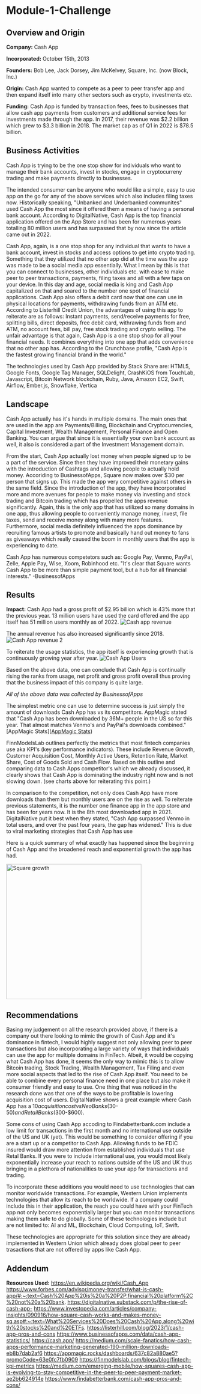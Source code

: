 # Module-1-Challenge
## Overview and Origin
**Company:** Cash App

**Incorporated:** October 15th, 2013

**Founders:** Bob Lee, Jack Dorsey, Jim McKelvey, Square, Inc. (now Block, Inc.)

**Origin:** Cash App wanted to compete as a peer to peer transfer app and then expand itself into many other sectors such as crypto, investments etc.

**Funding:** Cash App is funded by transaction fees, fees to businesses that allow cash app payments from customers and additional service fees for investments made through the app.
In 2017, their revenue was $2.2 billion which grew to $3.3 billion in 2018. The market cap as of Q1 in 2022 is $78.5 billion. 

## Business Activities
Cash App is trying to be the one stop show for individuals who want to manage their bank accounts, invest in stocks, engage in cryptocurreny trading and make payments directly to businesses. 

The intended consumer can be anyone who would like a simple, easy to use app on the go for any of the above services which also includes filing taxes now.
Historically speaking, "Unbanked and Underbanked communites" used Cash App the most since it offered them a means of having a personal bank account. 
According to DigitalNative, Cash App is the top financial application offered on the App Store and has been for numerous years totalling 80 million users and has surpassed that by now since the article came out in 2022.

Cash App, again, is a one stop shop for any individual that wants to have a bank account, invest in stocks and access options to get into crypto trading. Something that they utilized that no other app did at the time was the app was made to be a social media app essentially. What I mean by this is that you can connect to businesses, other individuals etc. with ease to make peer to peer transactions, payments, filing taxes and all with a few taps on your device. In this day and age, social media is king and Cash App capitalized on that and soared to the number one spot of financial applications. Cash App also offers a debit card now that one can use in physical locations for payments, withdrawing funds from an ATM etc. 
According to Listerhill Credit Union, the advantages of using this app to reiterate are as follows: Instant payments, send/receive payments for free, splitting bills, direct deposits, free debit card, withrawing funds from and ATM, no account fees, bill pay, free stock trading and crypto selling.
The unfair advantage is that again, Cash App is a one stop shop for all your financial needs. It combines everything into one app that adds convenience that no other app has. According to the Crunchbase profile, "Cash App is the fastest growing financial brand in the world."

The technologies used by Cash App provided by Stack Share are: HTML5, Google Fonts, Google Tag Manager, SQLDelight, CrashKiOS from TouchLab, Javascript, Bitcoin Network blockchain, Ruby, Java, Amazon EC2, Swift, Airflow, Ember.js, Snowflake, Vertica

## Landscape

Cash App actually has it's hands in multiple domains. The main ones that are used in the app are Payments/Billing, Blockchain and Cryptocurrencies, Capital Investment, Wealth Management, Personal Finance and Open Banking. You can argue that since it is essentially your own bank account as well, it also is considered a part of the Investment Management domain. 

From the start, Cash App actually lost money when people signed up to be a part of the service. Since then they have improved their monetary gains with the introduction of Cashtags and allowing people to actually hold money. Accoriding to BusinessofApps, Square now makes over $30 per person that signs up. This made the app very competitive against others in the same field. Since the introduction of the app, they have incorporated more and more avenues for people to make money via investing and stock trading and Bitcoin trading which has propelled the apps revenue significantly. Again, this is the only app that has utilized so many domains in one app, thus allowing people to conveniently manage money, invest, file taxes, send and receive money along with many more features. Furthermore, social media definitely influenced the apps dominance by recruiting famous artists to promote and basically hand out money to fans as giveaways which really caused the boom in monthly users that the app is experiencing to date.

Cash App has numerous competetors such as: Google Pay, Venmo, PayPal, Zelle, Apple Pay, Wise, Xoom, Robinhood etc.
"It's clear that Square wants Cash App to be more than simple payment tool, but a hub for all financial interests." -BusinessofApps

## Results
**Impact:**
Cash App had a gross profit of $2.95 billion which is 43% more that the previous year. 13 million users have used the card offered and the app itself has 51 million users monthly as of 2022.
![Cash app revenue](https://github.com/nkp1027/Module-1-Challenge/assets/133065472/869dc3ac-bb8d-491f-ae1a-b32d60861827)

The annual revenue has also increased significantly since 2018.
![Cash App revenue 2](https://github.com/nkp1027/Module-1-Challenge/assets/133065472/89ea5f21-32ea-4348-9cdb-cf2cf13a592b)

To reiterate the usage statistics, the app itself is experiencing growth that is continuously growing year after year.
![Cash App Users](https://github.com/nkp1027/Module-1-Challenge/assets/133065472/3b76eb5d-0590-4c86-8dc9-5597a2124b51)

Based on the above data, one can conclude that Cash App is continually rising the ranks from usage, net profit and gross profit overall thus proving that the business impact of this company is quite large.

*All of the above data was collected by BusinessofApps*

The simplest metric one can use to determine success is just simply the amount of downloads Cash App has vs its competitors. AppMagic stated that "Cash App has been downloaded by 36M+ people in the US so far this year. That almost matches Venmo's and PayPal's downloads combined." [AppMagic Stats]([AppMagic Stats](https://appmagic.rocks/dashboards/637c82a880ae5?promoCode=63e0fc7fb0909))

FinnModelsLab outlines perfectly the metrics that most fintech companies use aka KPI's (key performance indicators). These include Revenue Growth, Customer Acquisition Cost, Monthly Active Users, Retention Rate, Market Share, Cost of Goods Sold and Cash Flow. Based on this outline and comparing data to Cash Apps competitor's which we already discussed, it clearly shows that Cash App is dominating the industry right now and is not slowing down. (see charts above for reiterating this point.)

In comparison to the competition, not only does Cash App have more downloads than them but monthly users are on the rise as well. 
To reiterate previous statements, it is the number one finance app in the app store and has been for years now. It is the 8th most downloaded app in 2021. DigitalNative put it best when they stated, "Cash App surpassed Venmo in total users, and over the past four years, the gap has widened." This is due to viral marketing strategies that Cash App has use

Here is a quick summary of what exactly has happened since the beginning of Cash App and the broadened reach and exponential growth the app has had.

<img width="360" alt="Square growth" src="https://github.com/nkp1027/Module-1-Challenge/assets/133065472/7b814c9c-2f33-4d0b-a066-e31d4d1225b4">

## Recommendations

Basing my judgement on all the research provided above, if there is a company out there looking to mimic the growth of Cash App and it's dominance in fintech, I would highly suggest not only allowing peer to peer transactions but also incorporating a large variety of ways that individuals can use the app for multiple domains in FinTech. Albeit, it would be copying what Cash App has done, it seems the only way to mimic this is to allow Bitcoin trading, Stock Trading, Wealth Management, Tax Filing and even more social aspects that led to the rise of Cash App itself. You need to be able to combine every personal finance need in one place but also make it consumer friendly and easy to use. One thing that was noticed in the research done was that one of the ways to be profitable is lowering acquisition cost of users. DigitalNative shows a great example where Cash App has a $10 acquisition cost vs NeoBanks ($30-$50) and Retail Banks ($300-$600).

Some cons of using Cash App accoding to Findabetterbank.com include a low limit for transactions in the first month and no international use outside of the US and UK (yet). This would be something to consider offering if you are a start up or a competitor to Cash App. Allowing funds to be FDIC insured would draw more attention from established individuals that use Retal Banks. If you were to include international use, you would most likely exponentially increase your reach to nations outside of the US and UK thus bringing in a plethora of nationalities to use your app for transactions and trading. 

To incorporate these additions you would need to use technologies that can monitor worldwide transactions. For example, Western Union implements technologies that allow its reach to be worldwide. If a company could include this in their application, the reach you could have with your FinTech app not only becomes exponentially larger but you can monitor transactions making them safe to do globally. Some of these technologies include but are not limited to: AI and ML, Blockchain, Cloud Computing, IoT, Swift.

These technologies are appropriate for this solution since they are already implemented in Western Union which already does global peer to peer trasactions that are not offered by apps like Cash App. 

## Addendum
**Resources Used:**
https://en.wikipedia.org/wiki/Cash_App
https://www.forbes.com/advisor/money-transfer/what-is-cash-app/#:~:text=Cash%20App%20is%20a%20P2P,financial%20platform%2C%20not%20a%20bank.
https://digitalnative.substack.com/p/the-rise-of-cash-app-
https://www.investopedia.com/articles/company-insights/090916/how-square-cash-works-and-makes-money-sq.asp#:~:text=What%20Services%20Does%20Cash%20App,along%20with%20stocks%20and%20ETFs.
https://listerhill.com/blog/2023/1/cash-app-pros-and-cons
https://www.businessofapps.com/data/cash-app-statistics/
https://cash.app/
https://medium.com/scale-fanatics/how-cash-apps-performance-marketing-generated-190-million-downloads-eb8b7dab2af6
https://appmagic.rocks/dashboards/637c82a880ae5?promoCode=63e0fc7fb0909
https://finmodelslab.com/blogs/blog/fintech-kpi-metrics
https://medium.com/emerging-mobile/how-squares-cash-app-is-evolving-to-stay-competitive-in-the-peer-to-peer-payment-market-ae2bb624914e
https://www.findabetterbank.com/cash-app-pros-and-cons/
